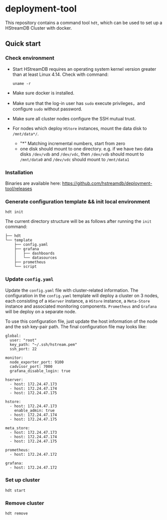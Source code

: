 # deployment-tool

This repository contains a command tool `hdt`, which can be used to set up a HStreamDB Cluster with docker.

## Quick start

### Check environment

- Start HStreamDB requires an operating system kernel version greater than at least Linux 4.14. Check with command:

  ```shell
  uname -r
  ```

- Make sure docker is installed.

- Make sure that the log-in user has `sudo` execute privileges，and configure `sudo` without password.

- Make sure all cluster nodes configure the SSH mutual trust.

- For nodes which deploy `HStore` instances, mount the data disk to `/mnt/data*/`.

  - "*" Matching incremental numbers, start from zero
  - one disk should mount to one directory. e.g. if we have two data disks `/dev/vdb` and `/dev/vdc`, then `/dev/vdb` should mount to `/mnt/data0` and `/dev/vdc` should mount to `/mnt/data1`

### Installation

Binaries are available here: https://github.com/hstreamdb/deployment-tool/releases

### Generate configuration template && init local environment

```shell
hdt init
```

The current directory structure will be as follows after running the `init` command:

```shell
├── hdt
└── template                 
    ├── config.yaml
    ├── grafana
    │   ├── dashboards
    │   └── datasources
    ├── prometheus
    └── script
```

### Update `config.yaml`

Update the `config.yaml` file with cluster-related information. The configuration in the `config.yaml` template will deploy a cluster on 3 nodes, each consisting of a `HServer` instance, a `HStore` instance, a `Meta-Store` instance and associated monitoring components. `Prometheus` and `Grafana` will be deploy on a separate node.

To use this configuration file, just update the host information of the node and the ssh key-pair path. The final configuration file may looks like:

```shell
global:
  user: "root"
  key_path: "~/.ssh/hstream.pem"
  ssh_port: 22

monitor:
  node_exporter_port: 9100
  cadvisor_port: 7000
  grafana_disable_login: true

hserver:
  - host: 172.24.47.173
  - host: 172.24.47.174
  - host: 172.24.47.175

hstore:
  - host: 172.24.47.173
    enable_admin: true
  - host: 172.24.47.174
  - host: 172.24.47.175

meta_store:
  - host: 172.24.47.173
  - host: 172.24.47.174
  - host: 172.24.47.175

prometheus:
  - host: 172.24.47.172

grafana:
  - host: 172.24.47.172
```

### Set up cluster

```shell
hdt start 
```

### Remove cluster

```shell
hdt remove
```

